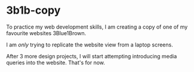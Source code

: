 # 3b1b-copy

To practice my web development skills, I am creating a copy of one of my favourite websites 3Blue1Brown.

I am *only* trying to replicate the website view from a laptop screens.

After 3 more design projects, I will start attempting introducing media queries into the website.
That's for now.
